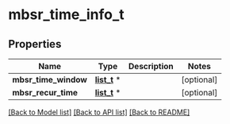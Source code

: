 # mbsr_time_info_t

## Properties
Name | Type | Description | Notes
------------ | ------------- | ------------- | -------------
**mbsr_time_window** | [**list_t**](valid_time_period.md) \* |  | [optional] 
**mbsr_recur_time** | [**list_t**](recur_time.md) \* |  | [optional] 

[[Back to Model list]](../README.md#documentation-for-models) [[Back to API list]](../README.md#documentation-for-api-endpoints) [[Back to README]](../README.md)


